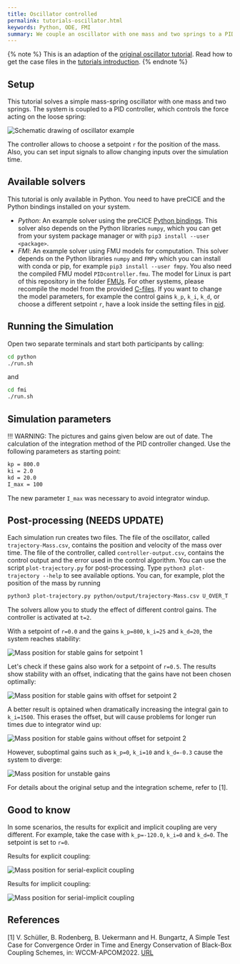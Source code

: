 ```yaml
---
title: Oscillator controlled
permalink: tutorials-oscillator.html
keywords: Python, ODE, FMI
summary: We couple an oscillator with one mass and two springs to a PID controller.
---
```


{% note %}
This is an adaption of the [original oscillator tutorial](https://github.com/precice/tutorials/tree/master/oscillator). Read how to get the case files in the [tutorials introduction](https://www.precice.org/tutorials.html).
{% endnote %}

## Setup

This tutorial solves a simple mass-spring oscillator with one mass and two springs. The system is coupled to a PID controller, which controls the force acting on the loose spring:

![Schematic drawing of oscillator example](images/tutorials-oscillator-schematic-drawing.png)

The controller allows to choose a setpoint `r` for the position of the mass. Also, you can set input signals to allow changing inputs over the simulation time.

## Available solvers

This tutorial is only available in Python. You need to have preCICE and the Python bindings installed on your system.

- *Python*: An example solver using the preCICE [Python bindings](https://www.precice.org/installation-bindings-python.html). This solver also depends on the Python libraries `numpy`, which you can get from your system package manager or with `pip3 install --user <package>`.
- *FMI*: An example solver using FMU models for computation. This solver depends on the Python libraries `numpy` and `FMPy` which you can install with conda or pip, for example `pip3 install --user fmpy`. You also need the compiled FMU model `PIDcontroller.fmu`. The model for Linux is part of this repository in the folder [FMUs](../../FMUs). For other systems, please recompile the model from the provided [C-files](../../FMUs/cmake). If you want to change the model parameters, for example the control gains `k_p`, `k_i`, `k_d`, or choose a different setpoint `r`, have a look inside the setting files in [pid](fmi/pid).

## Running the Simulation

Open two separate terminals and start both participants by calling:

```bash
cd python
./run.sh
```

and

```bash
cd fmi
./run.sh
```

## Simulation parameters

!!! WARNING: The pictures and gains given below are out of date. The calculation of the integration method of the PID controller changed. Use the following parameters as starting point:

```bash
kp = 800.0
ki = 2.0
kd = 20.0
I_max = 100
```
The new parameter `I_max` was necessary to avoid integrator windup.

## Post-processing (NEEDS UPDATE)


Each simulation run creates two files. The file of the oscillator, called `trajectory-Mass.csv`, contains the position and velocity of the mass over time. The file of the controller, called `controller-output.csv`, contains the control output and the error used in the control algorithm. You can use the script `plot-trajectory.py` for post-processing. Type `python3 plot-trajectory --help` to see available options. You can, for example, plot the position of the mass by running

```bash
python3 plot-trajectory.py python/output/trajectory-Mass.csv U_OVER_T
```

The solvers allow you to study the effect of different control gains. The controller is activated at `t=2`.

With a setpoint of `r=0.0` and the gains `k_p=800`, `k_i=25` and `k_d=20`, the system reaches stability:

![Mass position for stable gains for setpoint 1](images/tutorials-oscillator-trajectory-control-stable-1.png)

Let's check if these gains also work for a setpoint of `r=0.5`. The results show stability with an offset, indicating that the gains have not been chosen optimally:

![Mass position for stable gains with offset for setpoint 2](images/tutorials-oscillator-trajectory-control-stable-2.png)

A better result is optained when dramatically increasing the integral gain to `k_i=1500`. This erases the offset, but will cause problems for longer run times due to integrator wind up:

![Mass position for stable gains without offset for setpoint 2](images/tutorials-oscillator-trajectory-control-stable-3.png)

However, suboptimal gains such as `k_p=0`, `k_i=10` and `k_d=-0.3` cause the system to diverge:

![Mass position for unstable gains](images/tutorials-oscillator-trajectory-control-unstable.png)


For details about the original setup and the integration scheme, refer to [1].

## Good to know

In some scenarios, the results for explicit and implicit coupling are very different. For example, take the case with `k_p=-120.0`, `k_i=0` and `k_d=0`. The setpoint is set to `r=0`.

Results for explicit coupling:

![Mass position for serial-explicit coupling](images/tutorials-oscillator-trajectory-control-explicit.png)

Results for implicit coupling:

![Mass position for serial-implicit coupling](images/tutorials-oscillator-trajectory-control-implicit.png)

## References

[1] V. Schüller, B. Rodenberg, B. Uekermann and H. Bungartz, A Simple Test Case for Convergence Order in Time and Energy Conservation of Black-Box Coupling Schemes, in: WCCM-APCOM2022. [URL](https://www.scipedia.com/public/Rodenberg_2022a)

